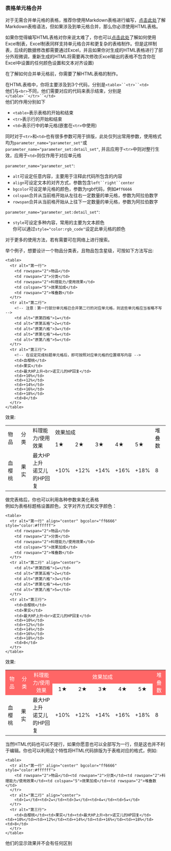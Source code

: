 <h3>表格单元格合并</h3>

对于无需合并单元格的表格，推荐你使用Markdown表格进行编写，[点击此处](https://www.markdownguide.org/extended-syntax/#tables)了解Markdown表格语法，但如果涉及到单元格合并，那么你必须使用HTML表格。

如果你觉得编写HTML表格对你来说太难了，你也可以[点击此处](contribution_v2/html_syntax/table_by_excel_zh-hans)了解如何使用Excel制表，Excel制表同样支持单元格合并和更复杂的表格制作。但是这样制表，后续的数据修改都需要通过Excel，并且如果你对生成的HTML表格进行了部分外观微调，重新生成的HTML将需要再次修改(Excel输出的表格不包含你在Excel中设置的任何颜色设置和文本对齐设置)

在了解如何合并单元格前，你需要了解HTML表格的制作。

在HTML表格中，你将主要涉及到3个代码，分别是`<table>``<tr>``<td>`<br>
他们与`<br>`不同，他们需要对应的代码来表示结束，分别是`</table>``</tr>``</td>`<br>
他们的作用分别如下

- `<table>`表示表格的开始和结束
- `<tr>`表示行的开始和结束
- `<td>`表示行中的单元格(嵌套在`<tr>`中使用)

同时对于`<tr>`和`<td>`也有很多参数可用于排版，此处仅列出常用参数，使用格式均为`parameter_name="parameter_set"`或`parameter_name="parameter_set:detail_set"`, 并且应用于`<tr>`中则对整行生效，应用于`<td>`则仅作用于对应单元格

`parameter_name="parameter_set"`:

- `alt`可设定任意内容，主要用于注释此代码所包含的内容
- `align`可设定文本的对齐方式，参数包含`left``right``center`
- `bgcolor`可设定单元格的颜色，参数为rgb代码，例如`#ff6666`
- `colspan`合并从当前格开始从左往右一定数量的单元格，参数为阿拉伯数字
- `rowspan`合并从当前格开始从上往下一定数量的单元格，参数为阿拉伯数字

`parameter_name="parameter_set:detail_set"`:

- `style`可设定多种内容，常用的主要为文本颜色<br>你可以通过`style="color:rgb_code"`设定此单元格的颜色

对于更多的使用方法，若有需要可在网络上进行搜索。

举个例子，想要设计一个物品分类表，且物品包含星级，可按如下方法写出:

```
<table>
  <tr alt="第一行">
    <td rowspan="2">物品</td>
    <td rowspan="2">分类</td>
    <td rowspan="2">料理能力/使用效果</td>
    <td colspan="5">效果加成</td>
    <td rowspan="2">堆叠数</td>
  </tr>
  <tr alt="第二行">
    <!-- 注意：第一行部分单元格已合并第二行的对应单元格，则这些单元格应当省略不写 -->
    <td alt="原第四格">1★</td>
    <td alt="原第五格">2★</td>
    <td alt="原第六格">3★</td>
    <td alt="原第七格">4★</td>
    <td alt="原第八格">5★</td>
  </tr>
  <tr alt="第三行">
    <!-- 在设定完成标题单元格后，即可按照对应单元格的位置填写内容 -->
    <td>血樱桃</td>
    <td>果实</td>
    <td>最大HP上升<br>诺艾儿的HP回复</td>
    <td>+10%</td>
    <td>+12%</td>
    <td>+14%</td>
    <td>+16%</td>
    <td>+18%</td>
    <td>8</td>
  </tr>
</table>
```

效果:

<table>
  <tr alt="第一行">
    <td rowspan="2">物品</td>
    <td rowspan="2">分类</td>
    <td rowspan="2">料理能力/使用效果</td>
    <td colspan="5">效果加成</td>
    <td rowspan="2">堆叠数</td>
  </tr>
  <tr alt="第二行">
    <!-- 注意：第一行部分单元格已合并第二行的对应单元格，则这些单元格应当省略不写 -->
    <td alt="原第四格">1★</td>
    <td alt="原第五格">2★</td>
    <td alt="原第六格">3★</td>
    <td alt="原第七格">4★</td>
    <td alt="原第八格">5★</td>
  </tr>
  <tr alt="第三行">
    <!-- 在设定完成标题单元格后，即可按照对应单元格的位置填写内容 -->
    <td>血樱桃</td>
    <td>果实</td>
    <td>最大HP上升<br>诺艾儿的HP回复</td>
    <td>+10%</td>
    <td>+12%</td>
    <td>+14%</td>
    <td>+16%</td>
    <td>+18%</td>
    <td>8</td>
  </tr>
</table>

做完表格后，你也可以利用各种参数来美化表格<br>
例如为表格标题格设置颜色，文字对齐方式和文字颜色：

```
<table>
  <tr alt="第一行" align="center" bgcolor="ff6666" style="color:#ffffff">
    <td rowspan="2">物品</td>
    <td rowspan="2">分类</td>
    <td rowspan="2">料理能力/使用效果</td>
    <td colspan="5">效果加成</td>
    <td rowspan="2">堆叠数</td>
  </tr>
  <tr alt="第二行" align="center">
    <td alt="原第四格">1★</td>
    <td alt="原第五格">2★</td>
    <td alt="原第六格">3★</td>
    <td alt="原第七格">4★</td>
    <td alt="原第八格">5★</td>
  </tr>
  <tr alt="第三行">
    <td>血樱桃</td>
    <td>果实</td>
    <td>最大HP上升<br>诺艾儿的HP回复</td>
    <td>+10%</td>
    <td>+12%</td>
    <td>+14%</td>
    <td>+16%</td>
    <td>+18%</td>
    <td>8</td>
  </tr>
</table>
```

效果:

<table>
  <tr alt="第一行" align="center" bgcolor="ff6666" style="color:#ffffff">
    <td rowspan="2">物品</td>
    <td rowspan="2">分类</td>
    <td rowspan="2">料理能力/使用效果</td>
    <td colspan="5">效果加成</td>
    <td rowspan="2">堆叠数</td>
  </tr>
  <tr alt="第二行" align="center">
    <td alt="原第四格">1★</td>
    <td alt="原第五格">2★</td>
    <td alt="原第六格">3★</td>
    <td alt="原第七格">4★</td>
    <td alt="原第八格">5★</td>
  </tr>
  <tr alt="第三行">
    <td>血樱桃</td>
    <td>果实</td>
    <td>最大HP上升<br>诺艾儿的HP回复</td>
    <td>+10%</td>
    <td>+12%</td>
    <td>+14%</td>
    <td>+16%</td>
    <td>+18%</td>
    <td>8</td>
  </tr>
</table>

当然HTML代码也可以不提行，如果你愿意也可以全部写为一行，但是这也并不利于编辑。你也可以利用这个特性将HTML代码排版为于表格对应的格式，例如:

```
<table>
  <tr alt="第一行" align="center" bgcolor="ff6666" style="color:#ffffff">
    <td rowspan="2">物品</td><td rowspan="2">分类</td><td rowspan="2">料理能力/使用效果</td><td colspan="5">效果加成</td><td rowspan="2">堆叠数</td>
  </tr>
  <tr alt="第二行" align="center">
    <td>1★</td><td>2★</td><td>3★</td><td>4★</td><td>5★</td>
  </tr>
  <tr alt="第三行">
    <td>血樱桃</td><td>果实</td><td>最大HP上升<br>诺艾儿的HP回复</td><td>+10%</td><td>+12%</td><td>+14%</td><td>+16%</td><td>+18%</td><td>8</td>
  </tr>
</table>
```

他们的显示效果并不会有任何区别
